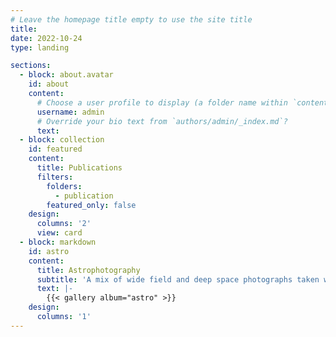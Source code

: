 ```yaml
---
# Leave the homepage title empty to use the site title
title:
date: 2022-10-24
type: landing

sections:
  - block: about.avatar
    id: about
    content:
      # Choose a user profile to display (a folder name within `content/authors/`)
      username: admin
      # Override your bio text from `authors/admin/_index.md`?
      text:
  - block: collection
    id: featured
    content:
      title: Publications
      filters:
        folders:
          - publication
        featured_only: false
    design:
      columns: '2'
      view: card
  - block: markdown
    id: astro
    content:
      title: Astrophotography
      subtitle: 'A mix of wide field and deep space photographs taken while stargazing'
      text: |-
        {{< gallery album="astro" >}}
    design:
      columns: '1'
---
```


